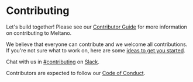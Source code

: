 # Contributing

Let's build together! Please see our [Contributor Guide](https://docs.meltano.com/contributor-guide.html)
for more information on contributing to Meltano.

We believe that everyone can contribute and we welcome all contributions. 
If you're not sure what to work on, here are some [ideas to get you started](https://github.com/meltano/meltano/issues?q=is%3Aissue+is%3Aopen+label%3A%22accepting+merge+requests%22+).

Chat with us in [#contributing](https://meltano.slack.com/archives/C013Z450LCD) on [Slack](https://meltano.com/slack).

Contributors are expected to follow our [Code of Conduct](https://docs.meltano.com/community.html#code-of-conduct).
